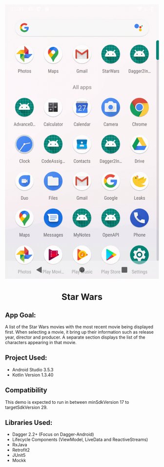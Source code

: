 <p align="center"><img src="images/star.gif"></p>
<h1 align="center">Star Wars</h1>

## App Goal:
A list of the Star Wars movies with the most recent movie being displayed first.
When selecting a movie, it bring up their information such as release year, director and producer.
A separate section displays the list of the characters appearing in that movie.

## Project Used:
* Android Studio 3.5.3
* Kotlin Version 1.3.40

## Compatibility
This demo is expected to run in between minSdkVersion 17 to targetSdkVersion 29.

## Libraries Used:
* Dagger 2.2+ (Focus on Dagger-Android)
* Lifecycle Components (ViewModel, LiveData and ReactiveStreams)
* RxJava
* Retrofit2
* JUnit5
* Mockk